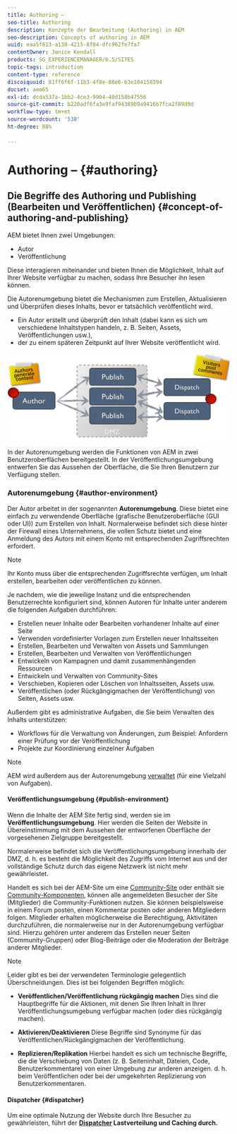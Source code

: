 ```yaml
---
title: Authoring –
seo-title: Authoring
description: Konzepte der Bearbeitung (Authoring) in AEM
seo-description: Concepts of authoring in AEM
uuid: eaa5f613-a138-4215-8f84-dfc962fe7fa7
contentOwner: Janice Kendall
products: SG_EXPERIENCEMANAGER/6.5/SITES
topic-tags: introduction
content-type: reference
discoiquuid: 81ff6f6f-11b3-4f8e-80e6-b3e104158394
docset: aem65
exl-id: dcda537a-1bb2-4ce3-9904-40d158b47556
source-git-commit: b220adf6fa3e9faf94389b9a9416b7fca2f89d9d
workflow-type: tm+mt
source-wordcount: '538'
ht-degree: 88%

---
```


# Authoring – {#authoring}

## Die Begriffe des Authoring und Publishing (Bearbeiten und Veröffentlichen) {#concept-of-authoring-and-publishing}

AEM bietet Ihnen zwei Umgebungen:

* Autor
* Veröffentlichung

Diese interagieren miteinander und bieten Ihnen die Möglichkeit, Inhalt auf Ihrer Website verfügbar zu machen, sodass Ihre Besucher ihn lesen können.

Die Autorenumgebung bietet die Mechanismen zum Erstellen, Aktualisieren und Überprüfen dieses Inhalts, bevor er tatsächlich veröffentlicht wird.

* Ein Autor erstellt und überprüft den Inhalt (dabei kann es sich um verschiedene Inhaltstypen handeln, z. B. Seiten, Assets, Veröffentlichungen usw.),
* der zu einem späteren Zeitpunkt auf Ihrer Website veröffentlicht wird.

![chlimage_1-132](assets/chlimage_1-132.png)

In der Autorenumgebung werden die Funktionen von AEM in zwei Benutzeroberflächen bereitgestellt. In der Veröffentlichungsumgebung entwerfen Sie das Aussehen der Oberfläche, die Sie Ihren Benutzern zur Verfügung stellen.

### Autorenumgebung {#author-environment}

Der Autor arbeitet in der sogenannten **Autorenumgebung**. Diese bietet eine einfach zu verwendende Oberfläche (grafische Benutzeroberfläche (GUI oder UI)) zum Erstellen von Inhalt. Normalerweise befindet sich diese hinter der Firewall eines Unternehmens, die vollen Schutz bietet und eine Anmeldung des Autors mit einem Konto mit entsprechenden Zugriffsrechten erfordert.

>[!NOTE]
>
>Ihr Konto muss über die entsprechenden Zugriffsrechte verfügen, um Inhalt erstellen, bearbeiten oder veröffentlichen zu können.

Je nachdem, wie die jeweilige Instanz und die entsprechenden Benutzerrechte konfiguriert sind, können Autoren für Inhalte unter anderem die folgenden Aufgaben durchführen:

* Erstellen neuer Inhalte oder Bearbeiten vorhandener Inhalte auf einer Seite
* Verwenden vordefinierter Vorlagen zum Erstellen neuer Inhaltsseiten
* Erstellen, Bearbeiten und Verwalten von Assets und Sammlungen
* Erstellen, Bearbeiten und Verwalten von Veröffentlichungen
* Entwickeln von Kampagnen und damit zusammenhängenden Ressourcen
* Entwickeln und Verwalten von Community-Sites
* Verschieben, Kopieren oder Löschen von Inhaltsseiten, Assets usw.
* Veröffentlichen (oder Rückgängigmachen der Veröffentlichung) von Seiten, Assets usw.

Außerdem gibt es administrative Aufgaben, die Sie beim Verwalten des Inhalts unterstützen:

* Workflows für die Verwaltung von Änderungen, zum Beispiel: Anfordern einer Prüfung vor der Veröffentlichung
* Projekte zur Koordinierung einzelner Aufgaben

>[!NOTE]
>
>AEM wird außerdem aus der Autorenumgebung [verwaltet](/help/sites-administering/home.md) (für eine Vielzahl von Aufgaben).

#### Veröffentlichungsumgebung {#publish-environment}

Wenn die Inhalte der AEM Site fertig sind, werden sie im **Veröffentlichungsumgebung**. Hier werden die Seiten der Website in Übereinstimmung mit dem Aussehen der entworfenen Oberfläche der vorgesehenen Zielgruppe bereitgestellt.

Normalerweise befindet sich die Veröffentlichungsumgebung innerhalb der DMZ, d. h. es besteht die Möglichkeit des Zugriffs vom Internet aus und der vollständige Schutz durch das eigene Netzwerk ist nicht mehr gewährleistet.

Handelt es sich bei der AEM-Site um eine [Community-Site](/help/communities/overview.md) oder enthält sie [Community-Komponenten](/help/communities/author-communities.md), können alle angemeldeten Besucher der Site (Mitglieder) die Community-Funktionen nutzen. Sie können beispielsweise in einem Forum posten, einen Kommentar posten oder anderen Mitgliedern folgen. Mitglieder erhalten möglicherweise die Berechtigung, Aktivitäten durchzuführen, die normalerweise nur in der Autorenumgebung verfügbar sind. Hierzu gehören unter anderem das Erstellen neuer Seiten (Community-Gruppen) oder Blog-Beiträge oder die Moderation der Beiträge anderer Mitglieder.

>[!NOTE]
>
>Leider gibt es bei der verwendeten Terminologie gelegentlich Überschneidungen. Dies ist bei folgenden Begriffen möglich:
>
>* **Veröffentlichen/Veröffentlichung rückgängig machen**
   >  Dies sind die Hauptbegriffe für die Aktionen, mit denen Sie Ihren Inhalt in Ihrer Veröffentlichungsumgebung verfügbar machen (oder dies rückgängig machen).
>
>* **Aktivieren/Deaktivieren**
   >  Diese Begriffe sind Synonyme für das Veröffentlichen/Rückgängigmachen der Veröffentlichung.
>
>* **Replizieren/Replikation**
   >  Hierbei handelt es sich um technische Begriffe, die die Verschiebung von Daten (z. B. Seiteninhalt, Dateien, Code, Benutzerkommentare) von einer Umgebung zur anderen anzeigen. d. h. beim Veröffentlichen oder bei der umgekehrten Replizierung von Benutzerkommentaren.
>


#### Dispatcher {#dispatcher}

Um eine optimale Nutzung der Website durch Ihre Besucher zu gewährleisten, führt der **[Dispatcher](https://helpx.adobe.com/experience-manager/dispatcher/user-guide.html) Lastverteilung und Caching durch.**
